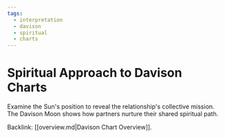 ```yaml
---
tags:
  - interpretation
  - davison
  - spiritual
  - charts
---
```

# Spiritual Approach to Davison Charts

Examine the Sun's position to reveal the relationship's collective mission. The Davison Moon shows how partners nurture their shared spiritual path.

Backlink: [[overview.md|Davison Chart Overview]].

